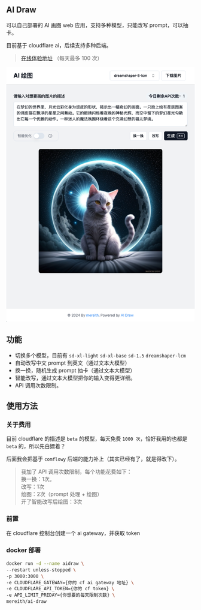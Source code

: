 ## AI Draw

可以自己部署的 AI 画图 web 应用，支持多种模型，只能改写 prompt，可以抽卡。

目前基于 cloudflare ai，后续支持多种后端。


> [在线体验地址](https://aidraw.mereith.com) （每天最多 100 次）

![](image/preview-pc.png)

## 功能
- 切换多个模型，目前有 `sd-xl-light` `sd-xl-base` `sd-1.5` `dreamshaper-lcm`
- 自动改写中文 prompt 到英文（通过文本大模型）
- 换一换，随机生成 prompt 抽卡（通过文本大模型）
- 智能改写，通过文本大模型把你的输入变得更详细。
- API 调用次数限制。

## 使用方法
### 关于费用
目前 cloudflare 的描述是 `beta` 的模型，每天免费 `1000 次`，恰好我用的也都是 `beta` 的，所以先白嫖着？

后面我会把基于 `comflowy` 后端的能力补上（其实已经有了，就是得改下）。

> 我加了 API 调用次数限制，每个功能花费如下：    
> 换一换：1次。   
> 改写：1次    
> 绘图：2次（prompt 处理 + 绘图）    
> 开了智能改写后绘图：3次    


### 前置
在 cloudflare 控制台创建一个 ai gateway，并获取 token

### docker 部署

```bash
docker run -d --name aidraw \
--restart unless-stopped \
-p 3000:3000 \
-e CLOUDFLARE_GATEWAY={你的 cf ai gateway 地址} \
-e CLOUDFLARE_API_TOKEN={你的 cf token} \
-e API_LIMIT_PREDAY={你想要的每天限制次数} \
mereith/ai-draw
```